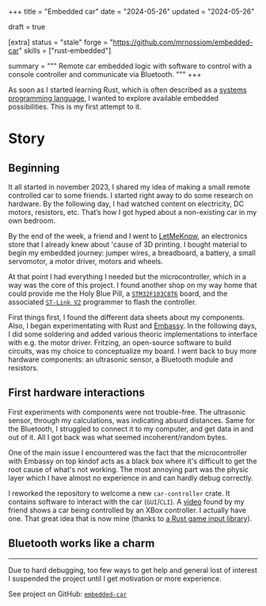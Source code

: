 +++
title = "Embedded car"
date = "2024-05-26"
updated = "2024-05-26"

draft = true

[extra]
status = "stale"
forge = "https://github.com/mrnossiom/embedded-car"
skills = ["rust-embedded"]

summary = """
Remote car embedded logic with software to control with a console controller and communicate via Bluetooth.
"""
+++

As soon as I started learning Rust, which is often described as a [systems programming language](https://en.wikipedia.org/wiki/Systems_programming), I wanted to explore available embedded possibilities. This is my first attempt to it.

# Story

## Beginning

It all started in november 2023, I shared my idea of making a small remote controlled car to some friends. I started right away to do some research on hardware.
By the following day, I had watched content on electricity, DC motors, resistors, etc. That’s how I got hyped about a non-existing car in my own bedroom.

By the end of the week, a friend and I went to [LetMeKnow](https://letmeknow.fr), an electronics store that I already knew about 'cause of 3D printing. I bought material to begin my embedded journey: jumper wires, a breadboard, a battery, a small servomotor, a motor driver, motors and wheels.

At that point I had everything I needed but the microcontroller, which in a way was the core of this project. I found another shop on my way home that could provide me the Holy Blue Pill, a [`STM32F103C8T6`] board, and the associated [`ST-Link V2`] programmer to flash the controller.

<!-- I was actually one euro short to pay because his card machine was broken, but the vendor was nice and let me go with the Holy Grail -->

First things first, I found the different data sheets about my components. Also, I began experimentating with Rust and [Embassy]. In the following days, I did some soldering and added various theoric implementations to interface with e.g. the motor driver. Fritzing, an open-source software to build circuits, was my choice to conceptualize my board. I went back to buy more hardware components: an ultrasonic sensor, a Bluetooth module and resistors.

## First hardware interactions

First experiments with components were not trouble-free. The ultrasonic sensor, through my calculations, was indicating absurd distances. Same for the Bluetooth, I struggled to connect it to my computer, and get data in and out of it. All I got back was what seemed incoherent/random bytes.

One of the main issue I encountered was the fact that the microcontroller with Embassy on top kindof acts as a black box where it's difficult to get the root cause of what's not working. The most annoying part was the physic layer which I have almost no experience in and can hardly debug correctly.

I reworked the repository to welcome a new `car-controller` crate. It contains software to interact with the car (`GUI`/`CLI`). A [video](https://www.reddit.com/r/rust/comments/yhaslb/media_i_used_rust_as_the_middle_man_for_my_rc_car) found by my friend shows a car being controlled by an XBox controller. I actually have one. That great idea that is now mine (thanks to [a Rust game input library](https://gitlab.com/gilrs-project/gilrs)).

## Bluetooth works like a charm

<!-- TODO -->

---

Due to hard debugging, too few ways to get help and general lost of interest I suspended the project until I get motivation or more experience.

See project on GitHub: [`embedded-car`]

[`embedded-car`]: https://github.com/mrnossiom/embedded-car
[`STM32F103C8T6`]: https://stm32-base.org/boards/STM32F051C8T6-Blue-Pill
[`ST-Link V2`]: https://stm32-base.org/boards/Debugger-STM32F103C8U6-STLINKV2
[Embassy]: https://embassy.dev/
